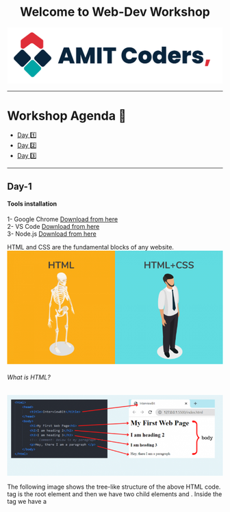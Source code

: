 <h1 align="center">Welcome to Web-Dev Workshop</h1>

![a](https://raw.githubusercontent.com/AMIT-Coders/res/main/Colored%20logo.png)
***
# Workshop Agenda :page_with_curl:
- [Day :one:](#Day-1)
- [Day :two:](#Day-2)
- [Day :three:](#Day-3)

***



## Day-1
#### Tools installation
1- Google Chrome [Download from here](https://www.google.com/chrome/)  
2- VS Code [Download from here](https://code.visualstudio.com/download)  
3- Node.js [Download from here](https://nodejs.org/en/download)  

HTML and CSS are the fundamental blocks of any website.
![html-and-css](https://raw.githubusercontent.com/AMIT-Coders/res/main/HTML-and-CSS-768x453.jpg)

###### What is HTML?
![example](https://raw.githubusercontent.com/AMIT-Coders/res/main/HTML-Output-768x286.png)

The following image shows the tree-like structure of the above HTML code. <html> tag is the root element and then we have two child elements <head> and <body>. Inside the <head> tag we have a <title> tag and inside <body> tag we have its 4 child elements as shown in the image. 

![html-tree](https://raw.githubusercontent.com/AMIT-Coders/res/main/HTML-Tree-Structure-768x453.jpg)

###### More explanation:
![example-2](https://raw.githubusercontent.com/AMIT-Coders/res/main/1_WXLuqlDFP0kOrLhPGqFNoQ.webp)
## Day-2
###### An Introduction to TailWind CSS
In the dynamic world of web development, the way we craft user interfaces has seen a profound shift, evolving at an unprecedented rate. Enter TailwindCSS: a utility-first CSS framework that has surged in popularity, reshaping the paradigms of frontend design. Rather than contending with obscure class names or battling specificity wars, Tailwind empowers developers to build responsive, maintainable, and scalable user interfaces with ease. This article dives deep into the intricacies of TailwindCSS, unveiling its transformative potential and elucidating why it has become the go-to choice for many contemporary web developers and designers.

###### Utility-First Approach
The utility-first approach, as championed by TailwindCSS, revolves around building UI components using small, single-purpose utility classes directly in the HTML, rather than predefining fixed styles in separate CSS files. This methodology promotes speed, flexibility, and customizability, as developers compose complex designs from these granular utilities rather than overriding built-in styles. In contrast, traditional frameworks like Bootstrap rely heavily on predefined component classes — think `.btn` or `.card—which` often require modifications or additional classes to achieve specific designs. For instance, to create a blue button with rounded corners in Bootstrap, one might use a combination of classes like `.btn .btn-primary .rounded`. In Tailwind, the same button can be achieved more explicitly and flexibly with utilities such as `bg-blue-500 hover:bg-blue-700 text-white py-2 px-4 rounded`. While the utility-first approach may initially seem verbose, it fosters a higher degree of control and consistency, reducing the need for custom CSS and making design intent more transparent.


###### Creating our Project with TailWind
Let’s create our first project with TailWind CSS. First create a brand new React TypeScript Project

```
npx create-react-app my-project --template typescript
```

Now follow the instructions on the TailWind CSS reference to install TailWind CSS into your react project which starts with running the following in my-project directory:
```
npm install -D tailwindcss
npx tailwindcss init
```

And also altering the content of the generated tailwind.config.js file:
```
/** @type {import('tailwindcss').Config} */
module.exports = {
content: [
    "./src/**/*.{js,jsx,ts,tsx}",
  ],
  theme: {
    extend: {},
  },
  plugins: [],
}
```
Finally add the tailwind references in your index.css file:
```
@tailwind base;
@tailwind components;
@tailwind utilities;
```

In order to get the most out of coding with Tailwind, I encourage you to use Visual Studio code to develop your react app and install the Tailwind CSS Intellisense in order to help you autocomplete your Tailwind classes.

#image here vscode plugin

Now let’s see Tailwind in action, We’ll start with a simple hello world in App.tsx:
```
import React from "react";
import logo from "./logo.svg";
import "./App.css";

function App() {
  return (
    <h1 className="text-3xl font-bold underline text-purple-300">
      TailWind Rocks!
    </h1>
  );
}

export default App;
```

These changes in App.tsx will render the following in the browser:

#image here

######  Create a GitHub Account [Sign up](https://github.com/)
Click Sign up button.  
![image](https://github.com/AMIT-Coders/personal-landing-page/assets/60690890/5bd0aa8e-95a3-4b6e-8d35-0f58bf41f64b)  
Use email that has not been used for other GitHub account.  
![image](https://github.com/AMIT-Coders/personal-landing-page/assets/60690890/3ab5caf7-3897-4899-a041-a4c4f9741bc2)  
Type email address and click Continue.  
![image](https://github.com/AMIT-Coders/personal-landing-page/assets/60690890/4c775bb5-ab92-4eb7-bb4d-0a1072c477fa)  
Fill password and try until it says that Password is strong, then click Continue.  
![image](https://github.com/AMIT-Coders/personal-landing-page/assets/60690890/2873189b-5e85-4db5-8f3d-185534a1875f)  
Enter a unique username and click Continue.  
![image](https://github.com/AMIT-Coders/personal-landing-page/assets/60690890/7010ef8d-82b0-427e-9697-95027a497d37)  
Choose option in receiving product updates and announcement via email, then click Continue.  
![image](https://github.com/AMIT-Coders/personal-landing-page/assets/60690890/9c566fa8-83c1-4cb3-baf5-b11433297cce)  
Click Start puzzle to verify as a human.  
![image](https://github.com/AMIT-Coders/personal-landing-page/assets/60690890/d2090f6a-6391-4fcf-9cc0-af8a240be8a4)  
Solve first puzzle.  
![image](https://github.com/AMIT-Coders/personal-landing-page/assets/60690890/96b80a79-ab98-4c1a-925c-78f370006620)  
Solve second puzzle.  
![image](https://github.com/AMIT-Coders/personal-landing-page/assets/60690890/b8d1c9e4-e260-4849-8108-a52e44f0da36)  
Receive message that account is verified, then click Create account.  

## Day-3

Below is a simple example of a personal landing page using HTML and Tailwind CSS. You'll need to include the Tailwind CSS library in your HTML file to use the utility classes provided by Tailwind. Here's a basic implementation:
```
<!DOCTYPE html>
<html lang="en">
<head>
    <meta charset="UTF-8">
    <meta name="viewport" content="width=device-width, initial-scale=1.0">
    <title>Your Name - Personal Landing Page</title>
    <!-- Include Tailwind CSS from CDN -->
    <link href="https://cdn.jsdelivr.net/npm/tailwindcss@2.2.19/dist/tailwind.min.css" rel="stylesheet">
</head>
<body class="bg-gray-100 text-gray-800">
    <div class="container mx-auto px-4">
        <header class="text-center py-10">
            <h1 class="text-4xl font-bold text-purple-700">Your Name</h1>
            <p class="text-md text-gray-600">Web Developer | Tech Enthusiast</p>
        </header>
        
        <section class="my-5">
            <h2 class="text-2xl text-gray-700 font-semibold">About Me</h2>
            <p class="mt-3 text-gray-600">
                I am a full-stack web developer with a passion for building beautiful and functional websites. I specialize in HTML, CSS, JavaScript, and have experience with Node.js and React.
            </p>
        </section>

        <section class="my-5">
            <h2 class="text-2xl text-gray-700 font-semibold">Projects</h2>
            <ul class="list-disc pl-5 mt-3 text-gray-600">
                <li>Project One - A brief description of your project.</li>
                <li>Project Two - A brief description of your project.</li>
                <li>Project Three - A brief description of your project.</li>
            </ul>
        </section>

        <footer class="text-center py-10">
            <p>Contact me at <a href="mailto:your.email@example.com" class="text-purple-600 hover:text-purple-800">your.email@example.com</a></p>
        </footer>
    </div>
</body>
</html>
```

